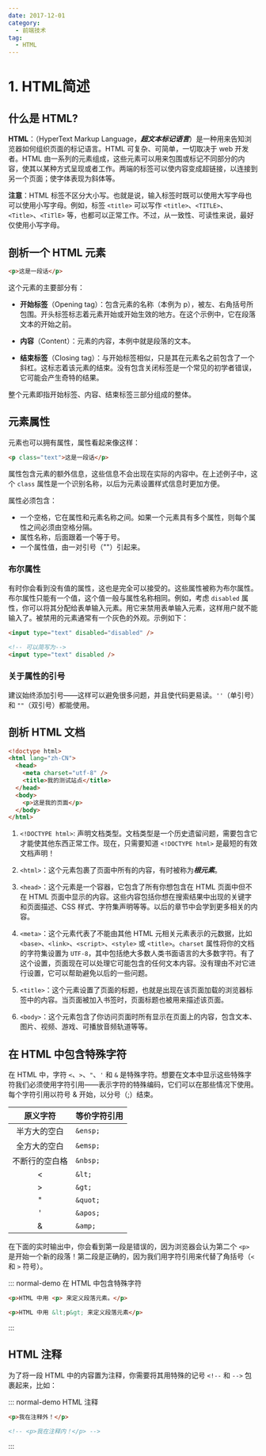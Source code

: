 ```yaml
---
date: 2017-12-01
category:
  - 前端技术
tag:
  - HTML
---
```


# 1. HTML简述

## 什么是 HTML?

**HTML**：（HyperText Markup Language，***超文本标记语言***）是一种用来告知浏览器如何组织页面的标记语言。HTML 可复杂、可简单，一切取决于 web 开发者。HTML 由一系列的元素组成，这些元素可以用来包围或标记不同部分的内容，使其以某种方式呈现或者工作。两端的标签可以使内容变成超链接，以连接到另一个页面；使字体表现为斜体等。

**注意**：HTML 标签不区分大小写。也就是说，输入标签时既可以使用大写字母也可以使用小写字母。例如，标签 `<title>` 可以写作 `<title>`、`<TITLE>`、`<Title>`、`<TiTlE>` 等，也都可以正常工作。不过，从一致性、可读性来说，最好仅使用小写字母。

## 剖析一个 HTML 元素

```html
<p>这是一段话</p>
```

这个元素的主要部分有：

- **开始标签**（Opening tag）：包含元素的名称（本例为 p），被左、右角括号所包围。开头标签标志着元素开始或开始生效的地方。在这个示例中，它在段落文本的开始之前。

- **内容**（Content）：元素的内容，本例中就是段落的文本。

- **结束标签**（Closing tag）：与开始标签相似，只是其在元素名之前包含了一个斜杠。这标志着该元素的结束。没有包含关闭标签是一个常见的初学者错误，它可能会产生奇特的结果。

整个元素即指开始标签、内容、结束标签三部分组成的整体。

## 元素属性

元素也可以拥有属性，属性看起来像这样：

```html
<p class="text">这是一段话</p>
```

属性包含元素的额外信息，这些信息不会出现在实际的内容中。在上述例子中，这个 `class` 属性是一个识别名称，以后为元素设置样式信息时更加方便。

属性必须包含：

- 一个空格，它在属性和元素名称之间。如果一个元素具有多个属性，则每个属性之间必须由空格分隔。
- 属性名称，后面跟着一个等于号。
- 一个属性值，由一对引号（""）引起来。

### 布尔属性

有时你会看到没有值的属性，这也是完全可以接受的。这些属性被称为布尔属性。布尔属性只能有一个值，这个值一般与属性名称相同。例如，考虑 `disabled` 属性，你可以将其分配给表单输入元素。用它来禁用表单输入元素，这样用户就不能输入了。被禁用的元素通常有一个灰色的外观。示例如下：

```html
<input type="text" disabled="disabled" />

<!-- 可以简写为-->
<input type="text" disabled />
```

### 关于属性的引号

建议始终添加引号——这样可以避免很多问题，并且使代码更易读。`''`（单引号）和 `""`（双引号）都能使用。

## 剖析 HTML 文档

```html
<!doctype html>
<html lang="zh-CN">
  <head>
    <meta charset="utf-8" />
    <title>我的测试站点</title>
  </head>
  <body>
    <p>这是我的页面</p>
  </body>
</html>
```

1. `<!DOCTYPE html>`: 声明文档类型。文档类型是一个历史遗留问题，需要包含它才能使其他东西正常工作。现在，只需要知道 `<!DOCTYPE html>` 是最短的有效文档声明！

2. `<html>`：这个元素包裹了页面中所有的内容，有时被称为***根元素***。

3. `<head>`：这个元素是一个容器，它包含了所有你想包含在 HTML 页面中但不在 HTML 页面中显示的内容。这些内容包括你想在搜索结果中出现的关键字和页面描述、CSS 样式、字符集声明等等。以后的章节中会学到更多相关的内容。

4. `<meta>`：这个元素代表了不能由其他 HTML 元相关元素表示的元数据，比如 `<base>`、`<link>`、`<script>`、`<style>` 或 `<title>`。`charset` 属性将你的文档的字符集设置为 `UTF-8`，其中包括绝大多数人类书面语言的大多数字符。有了这个设置，页面现在可以处理它可能包含的任何文本内容。没有理由不对它进行设置，它可以帮助避免以后的一些问题。

5. `<title>`：这个元素设置了页面的标题，也就是出现在该页面加载的浏览器标签中的内容。当页面被加入书签时，页面标题也被用来描述该页面。

6. `<body>`：这个元素包含了你访问页面时所有显示在页面上的内容，包含文本、图片、视频、游戏、可播放音频轨道等等。

## 在 HTML 中包含特殊字符

在 HTML 中，字符 `<`、`>`、`"`、`'` 和 `&` 是特殊字符。想要在文本中显示这些特殊字符我们必须使用字符引用——表示字符的特殊编码，它们可以在那些情况下使用。每个字符引用以符号 & 开始，以分号（;）结束。

| 原义字符 | 等价字符引用 |
| :---: | :--- |
| 半方大的空白 | `&ensp;` |
| 全方大的空白 | `&emsp;` |
| 不断行的空白格 | `&nbsp;` |
| < | `&lt;` |
| > | `&gt;` |
| " | `&quot;` |
| ' | `&apos;` |
| & | `&amp;` |

在下面的实时输出中，你会看到第一段是错误的，因为浏览器会认为第二个 `<p>` 是开始一个新的段落！第二段是正确的，因为我们用字符引用来代替了角括号（`<` 和 `>` 符号）。

::: normal-demo 在 HTML 中包含特殊字符

```html
<p>HTML 中用 <p> 来定义段落元素。</p>

<p>HTML 中用 &lt;p&gt; 来定义段落元素</p>

```

:::

## HTML 注释

为了将一段 HTML 中的内容置为注释，你需要将其用特殊的记号 `<!--` 和 `-->` 包裹起来，比如：

::: normal-demo HTML 注释

```html
<p>我在注释外！</p>

<!-- <p>我在注释内！</p> -->
```

:::
